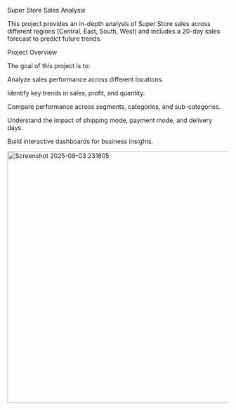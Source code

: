 Super Store Sales Analysis


This project provides an in-depth analysis of Super Store sales across different regions (Central, East, South, West) and includes a 20-day sales forecast to predict future trends.


Project Overview

The goal of this project is to:

Analyze sales performance across different locations.

Identify key trends in sales, profit, and quantity.

Compare performance across segments, categories, and sub-categories.

Understand the impact of shipping mode, payment mode, and delivery days.

Build interactive dashboards for business insights.

<img width="1016" height="574" alt="Screenshot 2025-09-03 231805" src="https://github.com/user-attachments/assets/53581967-a289-4039-9337-eb7e93deea82" />

